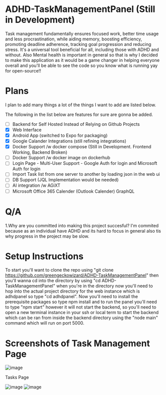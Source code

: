 # ADHD-TaskManagementPanel (Still in Development)
Task management fundamentally ensures focused work, better time usage and less procrastination, while aiding memory, boosting efficiency, promoting deadline adherence, tracking goal progression and reducing stress. It's a universal tool beneficial for all, including those with ADHD and without. Also Mental health is important in general so that is why I decided to make this application as it would be a game changer in helping everyone overall and you'll be able to see the code so you know what is running yay for open-source!!

# Plans

I plan to add many things a lot of the things I want to add are listed below.

The following in the list below are features for sure are gonna be added.

- [ ] Backend for Self Hosted Instead of Relying on Github Projects
- [x] Web Interface
- [x] Android App (switched to Expo for packaging)
- [x] Google Calander Integrations (still refining integrations)
- [X] Docker Support /w docker compose (Still in Development. Frontend Working, Backend Broken)
- [ ] Docker Support /w docker image on dockerhub
- [ ] Login Page
         - Multi-User Support
         - Google Auth for login and Microsoft Auth for login
- [ ] Import Task list from one server to another by loading json in the web ui
- [ ] DB Support (JQL Implementation would be needed)
- [ ] AI integration /w AGiXT
- [ ] Microsoft Office 365 Calender (Outlook Calender) GraphQL

# Q/A
1.Why are you committed into making this project succesful?
I'm commited because as an individual have ADHD and its hard to focus in general also tis why progress in the project may be slow. 


# Setup Instructions
To start you'll want to clone the repo using "git clone https://github.com/greengeckowizard/ADHD-TaskManagementPanel" then you'll wanna cd into the directory by using "cd ADHD-TaskManagementPanel" when you're in the directory now you'll need to hop into the actual project directory for the web instance which is adhdpanel so type "cd adhdpanel". Now you'll need to install the prerequisite packages so type npm install and to run the panel you'll need to type "npm start" however it will not start the backend, so you'll need to open a new terminal instance in your ssh or local term to start the backend which can be ran from inside the backend directory using the "node main" command which will run on port 5000.

# Screenshots of Task Management Page
![image](https://github.com/birdup000/ADHD-TaskManagementPanel/assets/34012548/80b4fe75-e2de-47af-8e52-83e0ade508f4)

Tasks Page

![image](https://github.com/birdup000/ADHD-TaskManagementPanel/assets/34012548/271ac12d-0cbc-4c7b-93a8-d755eb8ae8fb)
![image](https://github.com/birdup000/ADHD-TaskManagementPanel/assets/34012548/9b19ae7b-69e7-4f6a-9bb7-29cc162f60b5)


